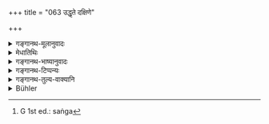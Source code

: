 +++
title = "063 उद्धृते दक्षिणे"

+++

<details><summary>गङ्गानथ-मूलानुवादः</summary>

When the right hand is held above (the sacred thread etc.), the twice-born person is described as ‘Upavītin’; when the left hand is held above, ‘Prāchīnāvītin,’ and on its hanging by the neck, ‘Nivītin.’—(63)
</details>

<details><summary>मेधातिथिः</summary>
<u>ननु</u> च लोकतः सिद्धाः पदार्था धर्मशास्त्रे ऽप्य् आश्रीयन्ते । न पदार्थसंविज्ञानार्थानि मन्वादिवाक्यानि, व्याकरणाभिधानकाण्डस्मृतिवत् । <u>उक्तम्</u> अस्माभिर् यो नातिप्रसिद्धो ऽर्थस् तं चेल् लक्षयन्ति किम् उपालम्भम् अर्हन्ति । अस्ति चात्र किंचित् प्रयोजनम् अन्यद् अपि । आचमनक्रमम् उच्यमानम् उपसंव्यानादिकम् आचमनाङ्गं यथा विज्ञायते । यद्य् अप्य् उपवीतधारणं व्रतार्थतया पुरुषार्थतया वा सर्वदा प्राप्तं तथापि तेन विनाचमनं कृतम् अप्य्[^२२१] अपरिपूर्णम्[^२२२] एव स्यात्[^२२३] । असत्य् अस्मिन् वचने व्रते वैगुण्यं पुरुषदोषश् च स्यात् । अथ पुनर् अन्तरेणोपवीतम् आचमनं कृतम् अप्य् अकृतसमम्, दोषश् च स्याद् अप्य् अशुचिना कृतम् अपां भक्षणम् इति । 


[^२२३]:
     G 1st ed.: eva (na) syāt; G 2nd ed.: eva na syāt 


[^२२२]:
     M G: paripūrṇam


[^२२१]:
     M G 1st ed. omit: kṛtam apy

- <u>कथं</u> पुनः केवलस्योपवीतस्यैवाचमनाङ्गता यावतान्यद् अप्य् अत्र निर्दिष्टं प्राचीनावीति च । <u>उच्यते</u> । प्राचीनावीतं स्वशब्देनैव पित्र्ये कर्मणि विहितम्, तत्रार्थवत्तायाम् उपयातायां नाकृतार्थेनोपवीतेन विकल्पितुम् अर्हति । निवीतम् अप्य् अभिचारे ऽर्थवत् । यद्य् अप्य् अत्र निवीतस्य विनियोगो नास्ति, तथापि स्मृतीनां चैकार्थ्याद् अन्यत्र यो विनियोगस् तेनेहाप्य् अर्थवत्ता भवत्य् एव । पाणिग्रहणं बाहूपलक्षणार्थम् उद्धृतबाहुर् यतो लोक उपवीतीत्य् उच्यते । सार्वकालिकं चोपवीतं वक्ष्यामः । न च केवलपाणाव् उद्धृत उपवीती । **सव्ये** उद्धृते **प्राचीनावीती** । समासपदान् नामधेयम् । असमासस् तु वृत्तानुरोधितया । **कण्ठसज्जने** । कण्ठे सज्जनं सङ्गः[^२२४] स्थापनम् । यदा वस्त्रस्य सूत्रस्य वान्यतरो ऽपि बाहुर् उद्ध्रियते तदा **निवीती** भवति ॥ २.६३ ॥


[^२२४]:
     G 1st ed.: saṅga
</details>

<details><summary>गङ्गानथ-भाष्यानुवादः</summary>

An *objection* is raised—“As a matter of fact, in treatises dealing with
*Dharma*, the meanings of words are accepted to be exactly as they are
known in ordinary usage; and the works of Manu and others should not make it their business to explain the meanings of words, in the way in which it is done by grammatical and lexicographical works.”

*Ānswer*.—We have already answered this before; if treatises on Dharma
should be found to supply the explanation of such words as are not ordinarily known, are they to be blamed for doing so? Then again, in the present instance, there is another purpose also in view. The term ‘*upavītin*’ is explained in the course of the explanation of the act of ‘water-sipping,’ with a view to indicate that the method (of wearing the sacred thread, etc.) is auxiliary to that act. Though it is true that the wearing of the sacred thread,—either as part of a religious observance, or as accomplishing certain desirable results for man,—is known as to be done at all times, yet if the ‘water-sipping’ were done without it, it would remain incomplete. So that, if we did not have the present text (as indicating the necessity of wearing the sacred thread during water-sipping), there would be some deficiency in the religious act, as also some defect in the agent. If the sipping were done without the sacred thread, it would be as good as not done, and there would be the additional wrong done, in the shape of sipping the water while unclean.

*Question*.—“How is it that the *Upavīta-method* alone is regarded as
auxiliary to the ‘water-sipping,’ when as a matter of fact, the present text has spoken of another method, the ‘*Prāchīnāvīta*,’ also?”

Our answer is as follows:—As for the ‘*Prāchīnāvīta*’ method, this has been directly prescribed, in so many words, as pertaining to acts of offering to the *Pitṛs*; so that when its use has been found in connection with these, it could not be taken as an alternative to the ‘*Upavīta*’ method, whose use has not yet been found. Similarly the ‘*Nivīṭa*’ method also has its use in connection with acts of sorcery. Though the use of the ‘*Nivīṭa*’ has not been laid down in the itself, yet since all *Smṛtis* have the same end in view, the use prescribed in other *Smṛtis* could be regarded as accepted in the present context also.

The term ‘*hand*’ stands here for the *arm*; it is only when the man raises his *arm* that he is called ‘*Upavīṭi*’; further, we are going to point out later on that the ‘*Upavīṭa*’ is the method (of wearing the thread) to be employed at all times (not during religious acts only); and no one is called ‘*Upavīṭin*’ by merely lifting his *hand*.

‘*When the left hand is held above*,’ he is called ‘*Prāchīnāvīṭī*’; it is the compounded form (‘*prāchīnāvīṭī*’) that constitutes the name; the text puts it iu the uncompounded form on account of the exigencies of metre.

‘*On its hanging by the neck*’;—‘*Sajjana*,’ ‘*hanging*’ means *being worn*, when the sacred thread, or the piece of cloth, is worn over the neck, and neither arm is held over it, then the man becomes ‘*nivītī*.’—(63)
</details>

<details><summary>गङ्गानथ-टिप्पन्यः</summary>

This verse is quoted in *Saṃskāramayūkha* (p. 39), which notes that the non-compounding (in ‘*prāchīna-āvīti*’ is a Vedic anomaly;—and in
*Saṃskāraratnamālā* (p. 188).
</details>

<details><summary>गङ्गानथ-तुल्य-वाक्यानि</summary>

*Baudhāyana-Dharmasūtra*, 5.1.5-8.—‘The Sacred Thread worn at sacrifices
to gods (*upavīta*) consists of the silk or the cotton thread folded three times three: it should reach down to the navel; the right arm being held above;—the reverse (*prāchīnāvita*) at offerings to Pitṛs; hanging by the neck, it is *nivīta*; hanging downwards it is
*adhovīta*.’

*Āpastamba-Dharmasūtra*, 1.6.18-19.—‘He who is wearing the Sacred Thread
in the *upavīta* form is to be regarded as wearing two pieces of cloth;—while he who is wearing it in the *Adhovīta* form, is to be regarded as wearing only one piece of cloth.’

*Gobhila-Gṛhyasūtra*, 1.2.2-3.—‘Holding aloft the right arm, passing
over the head, resting the thread on the left shoulder, hanging down the right arm-pit,—thus does he become the *wearer* *of* *the Yajñopavīta*; lifting the left arm, passing over the head, resting the thread on the right shoulder, hanging down the left arm-pit,—thus does he become the
*wearer of* *the* *Prāchīnāvīta*.’
</details>

<details><summary>Bühler</summary>

063	A twice-born man is called upavitin when his right arm is raised (and the sacrificial string or the dress, passed under it, rests on the left shoulder); (when his) left (arm) is raised (and the string, or the dress, passed under it, rests on the right shoulder, he is called) prakinavitin; and nivitin when it hangs down (straight) from the neck.
</details>
